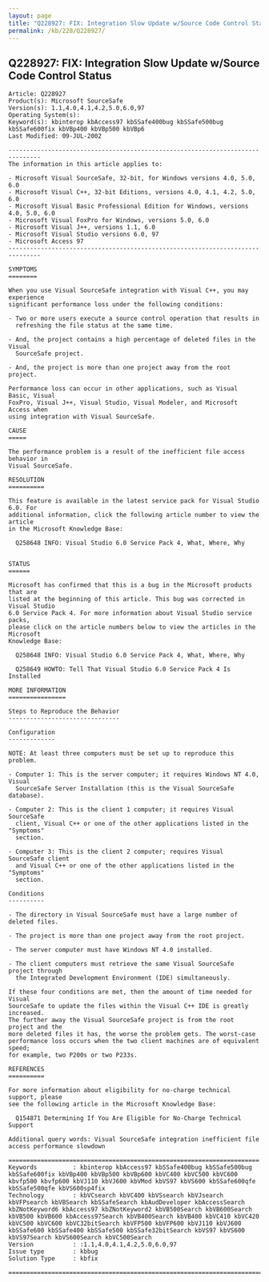 ```yaml
---
layout: page
title: "Q228927: FIX: Integration Slow Update w/Source Code Control Status"
permalink: /kb/228/Q228927/
---
```


## Q228927: FIX: Integration Slow Update w/Source Code Control Status

	Article: Q228927
	Product(s): Microsoft SourceSafe
	Version(s): 1.1,4.0,4.1,4.2,5.0,6.0,97
	Operating System(s): 
	Keyword(s): kbinterop kbAccess97 kbSSafe400bug kbSSafe500bug kbSSafe600fix kbVBp400 kbVBp500 kbVBp6
	Last Modified: 09-JUL-2002
	
	-------------------------------------------------------------------------------
	The information in this article applies to:
	
	- Microsoft Visual SourceSafe, 32-bit, for Windows versions 4.0, 5.0, 6.0 
	- Microsoft Visual C++, 32-bit Editions, versions 4.0, 4.1, 4.2, 5.0, 6.0 
	- Microsoft Visual Basic Professional Edition for Windows, versions 4.0, 5.0, 6.0 
	- Microsoft Visual FoxPro for Windows, versions 5.0, 6.0 
	- Microsoft Visual J++, versions 1.1, 6.0 
	- Microsoft Visual Studio versions 6.0, 97 
	- Microsoft Access 97 
	-------------------------------------------------------------------------------
	
	SYMPTOMS
	========
	
	When you use Visual SourceSafe integration with Visual C++, you may experience
	significant performance loss under the following conditions:
	
	- Two or more users execute a source control operation that results in
	  refreshing the file status at the same time.
	
	- And, the project contains a high percentage of deleted files in the Visual
	  SourceSafe project.
	
	- And, the project is more than one project away from the root project.
	
	Performance loss can occur in other applications, such as Visual Basic, Visual
	FoxPro, Visual J++, Visual Studio, Visual Modeler, and Microsoft Access when
	using integration with Visual SourceSafe.
	
	CAUSE
	=====
	
	The performance problem is a result of the inefficient file access behavior in
	Visual SourceSafe.
	
	RESOLUTION
	==========
	
	This feature is available in the latest service pack for Visual Studio 6.0. For
	additional information, click the following article number to view the article
	in the Microsoft Knowledge Base:
	
	  Q258648 INFO: Visual Studio 6.0 Service Pack 4, What, Where, Why
	
	
	STATUS
	======
	
	Microsoft has confirmed that this is a bug in the Microsoft products that are
	listed at the beginning of this article. This bug was corrected in Visual Studio
	6.0 Service Pack 4. For more information about Visual Studio service packs,
	please click on the article numbers below to view the articles in the Microsoft
	Knowledge Base:
	
	  Q258648 INFO: Visual Studio 6.0 Service Pack 4, What, Where, Why
	
	  Q258649 HOWTO: Tell That Visual Studio 6.0 Service Pack 4 Is Installed
	
	MORE INFORMATION
	================
	
	Steps to Reproduce the Behavior
	-------------------------------
	
	Configuration
	-------------
	
	NOTE: At least three computers must be set up to reproduce this problem.
	
	- Computer 1: This is the server computer; it requires Windows NT 4.0, Visual
	  SourceSafe Server Installation (this is the Visual SourceSafe database).
	
	- Computer 2: This is the client 1 computer; it requires Visual SourceSafe
	  client, Visual C++ or one of the other applications listed in the "Symptoms"
	  section.
	
	- Computer 3: This is the client 2 computer; requires Visual SourceSafe client
	  and Visual C++ or one of the other applications listed in the "Symptoms"
	  section.
	
	Conditions
	----------
	
	- The directory in Visual SourceSafe must have a large number of deleted files.
	
	- The project is more than one project away from the root project.
	
	- The server computer must have Windows NT 4.0 installed.
	
	- The client computers must retrieve the same Visual SourceSafe project through
	  the Integrated Development Environment (IDE) simultaneously.
	
	If these four conditions are met, then the amount of time needed for Visual
	SourceSafe to update the files within the Visual C++ IDE is greatly increased.
	The further away the Visual SourceSafe project is from the root project and the
	more deleted files it has, the worse the problem gets. The worst-case
	performance loss occurs when the two client machines are of equivalent speed;
	for example, two P200s or two P233s.
	
	REFERENCES
	==========
	
	For more information about eligibility for no-charge technical support, please
	see the following article in the Microsoft Knowledge Base:
	
	  Q154871 Determining If You Are Eligible for No-Charge Technical Support
	
	Additional query words: Visual SourceSafe integration inefficient file access performance slowdown
	
	======================================================================
	Keywords          : kbinterop kbAccess97 kbSSafe400bug kbSSafe500bug kbSSafe600fix kbVBp400 kbVBp500 kbVBp600 kbVC400 kbVC500 kbVC600 kbvfp500 kbvfp600 kbVJ110 kbVJ600 kbVMod kbVS97 kbVS600 kbSSafe600qfe kbSSafe500qfe kbVS600sp4fix 
	Technology        : kbVCsearch kbVC400 kbVSsearch kbVJsearch kbVFPsearch kbVBSearch kbSSafeSearch kbAudDeveloper kbAccessSearch kbZNotKeyword6 kbAccess97 kbZNotKeyword2 kbVB500Search kbVB600Search kbVB500 kbVB600 kbAccess97Search kbVB400Search kbVB400 kbVC410 kbVC420 kbVC500 kbVC600 kbVC32bitSearch kbVFP500 kbVFP600 kbVJ110 kbVJ600 kbSSafe600 kbSSafe400 kbSSafe500 kbSSafe32bitSearch kbVS97 kbVS600 kbVS97Search kbVS600Search kbVC500Search
	Version           : :1.1,4.0,4.1,4.2,5.0,6.0,97
	Issue type        : kbbug
	Solution Type     : kbfix
	
	=============================================================================
	

